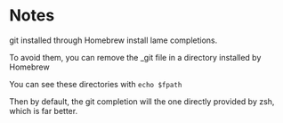 Notes
=====

git installed through Homebrew install lame completions.

To avoid them, you can remove the _git file in a directory installed by Homebrew

You can see these directories with `echo $fpath`

Then by default, the git completion will the one directly provided by zsh, which
is far better.
